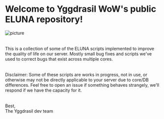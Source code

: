 # Welcome to Yggdrasil WoW's public ELUNA repository!

![picture](https://yggdrasilwow.com/resources/BannerLogo.png)
<br><br><br>
This is a collection of some of the ELUNA scripts implemented to improve the quality of life on our server. Mostly small bug fixes and scripts we've used to correct bugs that exist across multiple cores. 
<br><br><br>
Disclaimer: Some of these scripts are works in progress, not in use, or otherwise may not be directly applicable to your server due to core/DB differences. Feel free to open an issue if something behaves strangely, we'll respond if we have the capacity for it.
<br><br><br>
Best,  
The Yggdrasil dev team
